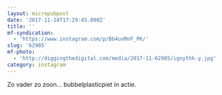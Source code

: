 ```yaml
---
layout: micropubpost
date: '2017-11-24T17:29:45.000Z'
title: ''
mf-syndication:
  - 'https://www.instagram.com/p/Bb4uvMnF_PK/'
slug: '62985'
mf-photo:
  - 'http://diggingthedigital.com/media/2017-11-62985/ignythk-y.jpg'
category: instagram
---
```

Zo vader zo zoon... bubbelplasticpiet in actie.
